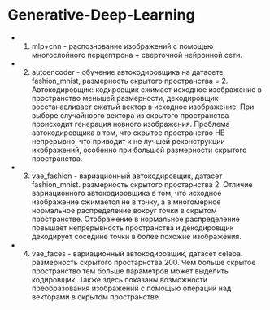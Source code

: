 # Generative-Deep-Learning

* 1. mlp+cnn - распознование изображений с помощью многослойного перцептрона + сверточной нейронной сети.
* 2. autoencoder - обучение автокодировщика на датасете fashion_mnist, размерность скрытого пространства = 2.
     Автокодировщик: кодировщик сжимает исходное изображение в пространство меньшей размерности, декодировщик восстанавливает сжатый вектор в исходное изображение.
     При выборе случайноого вектора из скрытого пространства происходит генерация новного изображения.
     Проблема автокодировщика в том, что скрытое пространство НЕ непрерывно, что приводит к не лучшей реконструкции ихображений, особенно при большой размерности скрытого пространства.
* 3. vae_fashion - вариационный автокодировщик, датасет fashion_mnist. размерность скрытого простарнства 2.
     Отличие вариационного автокодировщика в том, что исходное изображение сжимается не в точку, а в многомерное нормальное распределение вокруг точки в скрытом пространстве.
     Отображение в нормальное распределение повышает непрерывность пространства и декодировщик декодирует соседине точки в более похожие изображения.
* 4. vae_faces - вариационный автокодировщик, датасет celeba. размерность скрытого простарнства 200.
     Чем больше скрытое пространство тем больше параметров может выделить кодировщик.
     Также здесь показаны возможности преобразования изображений с помощью операций над векторами в скрытом пространстве.
